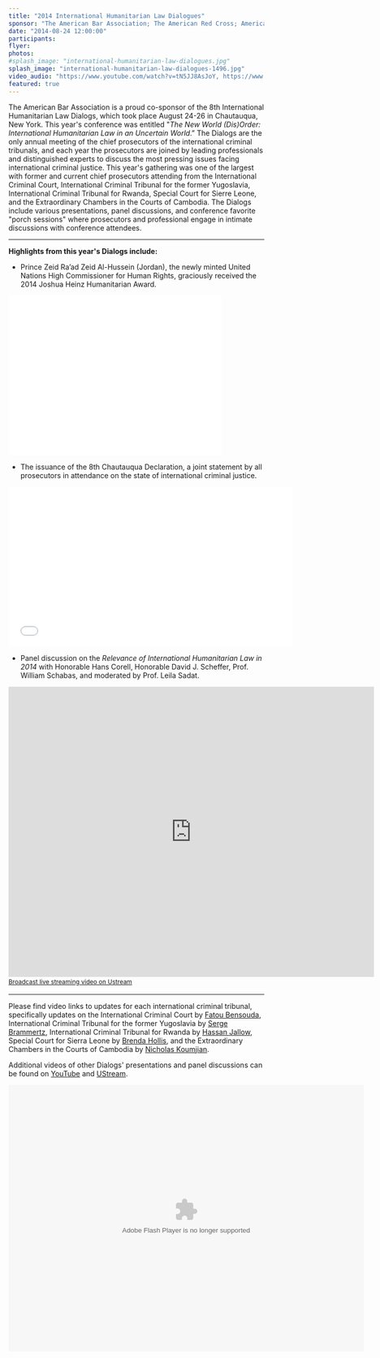 ```yaml
---
title: "2014 International Humanitarian Law Dialogues"
sponsor: "The American Bar Association; The American Red Cross; American Society of International Law; Case Western Reserve University School of Law; The Chautauqua Institution; Impunity Watch; intlawgrrl;International Bar Association; NYU Center for Global Affairs; The Planethood Foundation; The Robert H. Jackson Center; Syracuse University College of Law; Whitney R. Harris World Law Institute at Washington University School of Law; in association with the United States Holocaust Memorial Museum"
date: "2014-08-24 12:00:00"
participants:
flyer:
photos:
#splash_image: "international-humanitarian-law-dialogues.jpg"
splash_image: "international-humanitarian-law-dialogues-1496.jpg"
video_audio: "https://www.youtube.com/watch?v=tN5JJ8AsJoY, https://www.youtube.com/watch?v=OLxs2SIie2w&feature=relmfu, http://www.youtube.com/watch?v=5Qj1Hr04NN4&feature=relmfu"
featured: true
---
```



The American Bar Association is a proud co-sponsor of the 8th International Humanitarian Law Dialogs, which took place August 24-26 in Chautauqua, New York. This year's conference was entitled "*The New World (Dis)Order: International Humanitarian Law in an Uncertain World*.”
The Dialogs are the only annual meeting of the chief prosecutors of the international criminal tribunals, and each year the prosecutors are joined by leading professionals and distinguished experts to discuss the most pressing issues facing international criminal justice. This year's gathering was one of the largest with
former and current chief prosecutors attending from the International Criminal Court, International Criminal Tribunal for the former Yugoslavia, International Criminal Tribunal for Rwanda, Special Court for Sierre Leone, and the Extraordinary Chambers in the Courts of Cambodia. The Dialogs include various presentations, panel discussions,
and conference favorite "porch sessions" where prosecutors and professional engage in intimate discussions with conference attendees.


---


**Highlights from this year's Dialogs include:**


- Prince Zeid Ra’ad Zeid Al-Hussein (Jordan), the newly minted United Nations High Commissioner for Human Rights, graciously received the 2014 Joshua Heinz Humanitarian Award.

<iframe width="420" height="315" src="//www.youtube.com/embed/ROjfkF1mCyQ" frameborder="0" allowfullscreen></iframe>



- The issuance of the 8th Chautauqua Declaration, a joint statement by all prosecutors in attendance on the state of international criminal justice.

<iframe width="560" height="315" src="//www.youtube.com/embed/7NAqqJ379tM" frameborder="0" allowfullscreen></iframe>



- Panel discussion on the *Relevance of International Humanitarian Law in 2014* with Honorable Hans Corell, Honorable David J. Scheffer, Prof. William Schabas, and moderated by Prof. Leila Sadat.

<iframe width="720" height="572" src="http://www.ustream.tv/embed/recorded/51848590?v=3&amp;wmode=direct" scrolling="no" frameborder="0" style="border: 0px none transparent;">    </iframe><br /><a href="http://www.ustream.tv" style="font-size: 12px; line-height: 20px; font-weight: normal; text-align: left;" target="_blank">Broadcast live streaming video on Ustream</a>

---

Please find video links to updates for each international criminal tribunal, specifically updates on the International Criminal Court by [Fatou Bensouda](https://www.youtube.com/watch?v=FDH2dNJ7t3c), International Criminal Tribunal for the former Yugoslavia by [Serge Brammertz](https://www.youtube.com/watch?v=QgSK9VMQdQQ), International Criminal Tribunal for Rwanda by [Hassan Jallow](https://www.youtube.com/watch?v=ee5wZ3wC2oU),
Special Court for Sierra Leone by [Brenda Hollis](https://www.youtube.com/watch?v=XNTiWx77Gro), and the Extraordinary Chambers in the Courts of Cambodia by [Nicholas Koumjian](https://www.youtube.com/watch?v=1nMJWNsMy3s).


Additional videos of other Dialogs' presentations and panel discussions can be found on [YouTube](https://www.youtube.com/user/RobertHJacksonCenter/search?query=8th+IHLD) and [UStream](https://www.youtube.com/user/RobertHJacksonCenter/search?query=8th+IHLD).


<object width="700" height="525"> <param name="flashvars" value="offsite=true&lang=en-us&page_show_url=%2Fphotos%2F126209453%40N05%2Fsets%2F72157647510930311%2Fshow%2F&page_show_back_url=%2Fphotos%2F126209453%40N05%2Fsets%2F72157647510930311%2F&set_id=72157647510930311&jump_to="></param> <param name="movie" value="https://www.flickr.com/apps/slideshow/show.swf?v=1811922554"></param> <param name="allowFullScreen" value="true"></param><embed type="application/x-shockwave-flash" src="https://www.flickr.com/apps/slideshow/show.swf?v=1811922554" allowFullScreen="true" flashvars="offsite=true&lang=en-us&page_show_url=%2Fphotos%2F126209453%40N05%2Fsets%2F72157647510930311%2Fshow%2F&page_show_back_url=%2Fphotos%2F126209453%40N05%2Fsets%2F72157647510930311%2F&set_id=72157647510930311&jump_to=" width="700" height="525"></embed></object>



